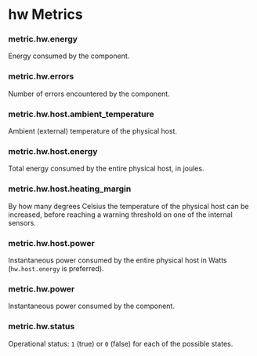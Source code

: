 # hw Metrics
### metric.hw.energy

Energy consumed by the component.


### metric.hw.errors

Number of errors encountered by the component.


### metric.hw.host.ambient_temperature

Ambient (external) temperature of the physical host.


### metric.hw.host.energy

Total energy consumed by the entire physical host, in joules.


### metric.hw.host.heating_margin

By how many degrees Celsius the temperature of the physical host can be increased, before reaching a warning threshold on one of the internal sensors.



### metric.hw.host.power

Instantaneous power consumed by the entire physical host in Watts (`hw.host.energy` is preferred).



### metric.hw.power

Instantaneous power consumed by the component.


### metric.hw.status

Operational status: `1` (true) or `0` (false) for each of the possible states.

